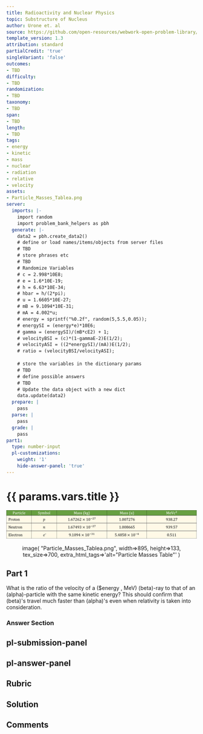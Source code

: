 ```yaml
---
title: Radioactivity and Nuclear Physics
topic: Substructure of Nucleus
author: Urone et. al
source: https://github.com/open-resources/webwork-open-problem-library/tree/master/Contrib/BrockPhysics/College_Physics_Urone/31.Radioactivity_and_Nuclear_Physics/31-03.Substructure_of_Nucleus/NU_U17-31-03-011.pg
template_version: 1.3
attribution: standard
partialCredit: 'true'
singleVariant: 'false'
outcomes:
- TBD
difficulty:
- TBD
randomization:
- TBD
taxonomy:
- TBD
span:
- TBD
length:
- TBD
tags:
- energy
- kinetic
- mass
- nuclear
- radiation
- relative
- velocity
assets:
- Particle_Masses_Tablea.png
server:
  imports: |-
    import random
    import problem_bank_helpers as pbh
  generate: |-
    data2 = pbh.create_data2()
    # define or load names/items/objects from server files
    # TBD
    # store phrases etc
    # TBD
    # Randomize Variables
    # c = 2.998*10E8;
    # e = 1.6*10E-19;
    # h = 6.63*10E-34;
    # hbar = h/(2*pi);
    # u = 1.6605*10E-27;
    # mB = 9.1094*10E-31;
    # mA = 4.002*u;
    # energy = sprintf("%0.2f", random(5,5.5,0.05));
    # energySI = (energy*e)*10E6;
    # gamma = (energySI)/(mB*cE2) + 1;
    # velocityBSI = (c)*(1-gammaE-2)E(1/2);
    # velocityASI = ((2*energySI)/(mA))E(1/2);
    # ratio = (velocityBSI/velocityASI);

    # store the variables in the dictionary params
    # TBD
    # define possible answers
    # TBD
    # Update the data object with a new dict
    data.update(data2)
  prepare: |
    pass
  parse: |
    pass
  grade: |
    pass
part1:
  type: number-input
  pl-customizations:
    weight: '1'
    hide-answer-panel: 'true'
---
```


# {{ params.vars.title }} 

![Particle Masses Table](Particle_Masses_Tablea.png)

<center> image( "Particle_Masses_Tablea.png", width=>895, height=>133,  tex_size=>700, extra_html_tags=>'alt="Particle Masses Table"' ) </center>

## Part 1 
What is the ratio of the velocity of a ($energy , MeV) (beta)-ray to that of an (alpha)-particle with the same kinetic energy? This should confirm that (beta)'s travel much faster than (alpha)'s even when relativity is taken into consideration. 


 ### Answer Section


## pl-submission-panel 


## pl-answer-panel 


## Rubric 


## Solution 


## Comments 


